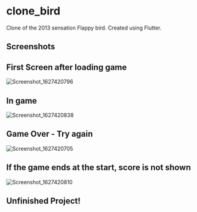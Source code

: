 # clone_bird

Clone of the 2013 sensation Flappy bird. Created using Flutter.

## Screenshots

## First Screen after loading game

![Screenshot_1627420796](https://user-images.githubusercontent.com/69192521/127229962-652a6f66-3158-4a77-ad94-13f361739cc8.png)


## In game 


![Screenshot_1627420838](https://user-images.githubusercontent.com/69192521/127229978-1e25f08b-891f-4669-abfa-c013811f0bb5.png)


## Game Over - Try again 


![Screenshot_1627420705](https://user-images.githubusercontent.com/69192521/127230022-c62ced39-e3ae-42c8-be60-a6fa6b7b3d08.png)


## If the game ends at the start, score is not shown


![Screenshot_1627420810](https://user-images.githubusercontent.com/69192521/127230052-5284f5e4-da52-495b-9be7-573779ab30d9.png)



## Unfinished Project!
